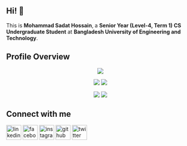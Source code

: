 ## Hi! 👋

<!--
**SadatHossain01/SadatHossain01** is a ✨ _special_ ✨ repository because its `README.md` (this file) appears on your GitHub profile.
Here are some ideas to get you started:

-->

This is **Mohammad Sadat Hossain**, a **Senior Year (Level-4, Term 1) CS Undergraduate Student** at **Bangladesh University of Engineering and Technology**.

## Profile Overview

<div align="center">
  
![](http://github-profile-summary-cards.vercel.app/api/cards/profile-details?username=SadatHossain01&theme=dracula)

![](http://github-profile-summary-cards.vercel.app/api/cards/repos-per-language?username=SadatHossain01&theme=dracula) ![](http://github-profile-summary-cards.vercel.app/api/cards/most-commit-language?username=SadatHossain01&theme=dracula)

![](http://github-profile-summary-cards.vercel.app/api/cards/stats?username=SadatHossain01&theme=dracula) ![](http://github-profile-summary-cards.vercel.app/api/cards/productive-time?username=SadatHossain01&theme=dracula&utcOffset=8)

</div>

## Connect with me

[<img src='https://cdn.jsdelivr.net/npm/simple-icons@3.0.1/icons/linkedin.svg' alt='linkedin' height='40'>](https://www.linkedin.com/in/SadatHossain01) [<img src='https://cdn.jsdelivr.net/npm/simple-icons@3.0.1/icons/facebook.svg' alt='facebook' height='40'>](https://www.facebook.com/SadatHossain01) [<img src='https://cdn.jsdelivr.net/npm/simple-icons@3.0.1/icons/instagram.svg' alt='instagram' height='40'>](https://www.instagram.com/SadatHossain01/) [<img src='https://cdn.jsdelivr.net/npm/simple-icons@3.0.1/icons/github.svg' alt='github' height='40'>](https://github.com/SadatHossain01) [<img src='https://cdn.jsdelivr.net/npm/simple-icons@3.0.1/icons/twitter.svg' alt='twitter' height='40'>](https://www.twitter.com/SadatHossain01/)
